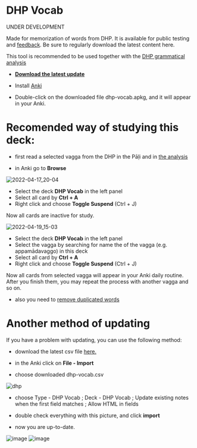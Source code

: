 <h1>DHP Vocab</h1>
<p>UNDER DEVELOPMENT</p>
<p>Made for memorization of words from DHP. It is available for public testing and <a href="https://docs.google.com/forms/d/e/1FAIpQLSf9boBe7k5tCwq7LdWgBHHGIPVc4ROO5yjVDo1X5LDAxkmGWQ/viewform?usp=pp_url&amp;entry.1433863141=DHP">feedback</a>. Be sure to regularly download the latest content here.</p>
<p>This tool is recommended to be used together with the <a href="https://buddhism.lib.ntu.edu.tw/DLMBS/en/lesson/pali/lesson_pali3.jsp">DHP grammatical analysis</a></p>
<ul>
<li>
<p><strong><a href="https://github.com/sasanarakkha/study-tools/releases/latest/download/dhp-vocab.apkg">Download the latest update</a></strong></p>
</li>
<li>
<p>Install <a href="https://apps.ankiweb.net/">Anki</a></p>
</li>
<li>
<p>Double-click on the downloaded file dhp-vocab.apkg, and it will appear in your Anki.</p>
</li>
</ul>
<h1>Recomended way of studying this deck:</h1>
<ul>
<li>
<p>first read a selected vagga from the DHP in the Pāḷi and in <a href="https://buddhism.lib.ntu.edu.tw/DLMBS/en/lesson/pali/lesson_pali3.jsp">the analysis</a></p>
</li>
<li>
<p>in Anki go to <strong>Browse</strong></p>
</li>
</ul>
<p><img alt="2022-04-17_20-04" src="https://user-images.githubusercontent.com/39419221/163944779-ad73b9a5-4478-410c-abf6-466e03b9b777.png" /></p>
<ul>
<li>Select the deck <strong>DHP Vocab</strong> in the left panel</li>
<li>Select all card by <strong>Ctrl + A</strong></li>
<li>Right click and choose <strong>Toggle Suspend</strong> (Ctrl + J)</li>
</ul>
<p>Now all cards are inactive for study.</p>
<p><img alt="2022-04-19_15-03" src="https://user-images.githubusercontent.com/39419221/163945216-713c1d2e-ce3f-4f28-ac49-93e7fdb56033.png" /></p>
<ul>
<li>Select the deck <strong>DHP Vocab</strong> in the left panel</li>
<li>Select the vagga by searching for name the of the vagga (e.g. appamādavaggo) in this deck</li>
<li>Select all card by <strong>Ctrl + A</strong></li>
<li>Right click and choose <strong>Toggle Suspend</strong> (Ctrl + J) </li>
</ul>
<p>Now all cards from selected vagga will appear in your Anki daily routine. After you finish them, you may repeat the process with another vagga and so on.</p>

- also you need to [remove duplicated words](https://sasanarakkha.github.io/study-tools/test.html)

# Another method of updating

If you have a problem with updating, you can use the following method:

- download the latest csv file [here.](https://github.com/sasanarakkha/study-tools/releases/latest/download/dhp-vocab.csv) 

- in the Anki click on **File - Import**

- choose downloaded dhp-vocab.csv

![dhp](https://user-images.githubusercontent.com/39419221/174243032-22bf1919-c1c8-475c-90b6-d7f2dd1a3624.png)


- choose Type - DHP Vocab ; Deck - DHP Vocab ; Update existing notes when the first field matches ; Allow HTML in fields

- double check everything with this picture, and click **import**

- now you are up-to-date.


![image](https://user-images.githubusercontent.com/39419221/187018978-aa198754-bf2d-49c1-a470-1d3a80ea8acb.png)
![image](https://user-images.githubusercontent.com/39419221/187018990-f0ce18f6-d36f-434b-a19c-cb5f54f5ffe3.png)



